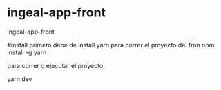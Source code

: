 # ingeal-app-front
ingeal-app-front

#install 
primero debe de install yarn para correr el proyecto del fron
npm install -g yarn

para correr o ejecutar el proyecto

yarn dev
